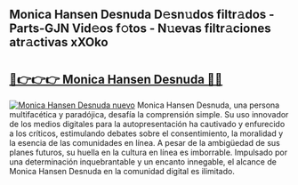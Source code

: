 ## Monica Hansen Desnuda D𝚎sn𝚞dos filtr𝚊dos - Parts-GJN Vid𝚎os f𝚘tos - N𝚞evas filtr𝚊ciones atr𝚊ctivas xXOko

# <h2><a href="http://mbb93al.tromn.icu/?c=Monica+Hansen+Desnuda">🔗👉👉👉 Monica Hansen Desnuda 🔗🔗</a></h2>

[![Monica Hansen Desnuda nuevo](https://i.imgur.com/pEAQMta.gif)](http://mbb93al.tromn.icu/?c=Monica+Hansen+Desnuda)
Monica Hansen Desnuda, una persona multifacética y paradójica, desafía la comprensión simple. Su uso innovador de los medios digitales para la autopresentación ha cautivado y enfurecido a los críticos, estimulando debates sobre el consentimiento, la moralidad y la esencia de las comunidades en línea. A pesar de la ambigüedad de sus planes futuros, su huella en la cultura en línea es imborrable. Impulsado por una determinación inquebrantable y un encanto innegable, el alcance de Monica Hansen Desnuda en la comunidad digital es ilimitado.
